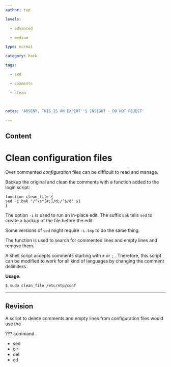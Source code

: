 ```yaml
---
author: tup

levels:

  - advanced

  - medium

type: normal

category: hack

tags:

  - sed

  - comments

  - clean



notes: 'ARSENY, THIS IS AN EXPERT''S INSIGHT - DO NOT REJECT'

---
```

## Content
# Clean configuration files

Over commented *configuration* files can be difficult to read and manage. 

Backup the original and clean the comments with a function added to the login script:

```shell
function clean_file {
sed -i.bak "/^\s*[#;]/d;/^$/d" $1
} 
```
The option `-i` is used to run an in-place edit. The suffix `bak` tells `sed` to create a backup of the file before the edit.

Some versions of `sed` might require `-i.tmp` to do the same thing.

The function is used to search for commented lines and empty lines and remove them. 

A shell script accepts comments starting with `#` or `;` . Therefore, this script can be modified to work for all kind of languages by changing the comment delimiters.

**Usage:**

```sh
$ sudo clean_file /etc/ntp/conf
```

---
## Revision

A script to delete comments and empty lines from configuration files would use the 

??? command .


* sed
* clr
* del
* cd

